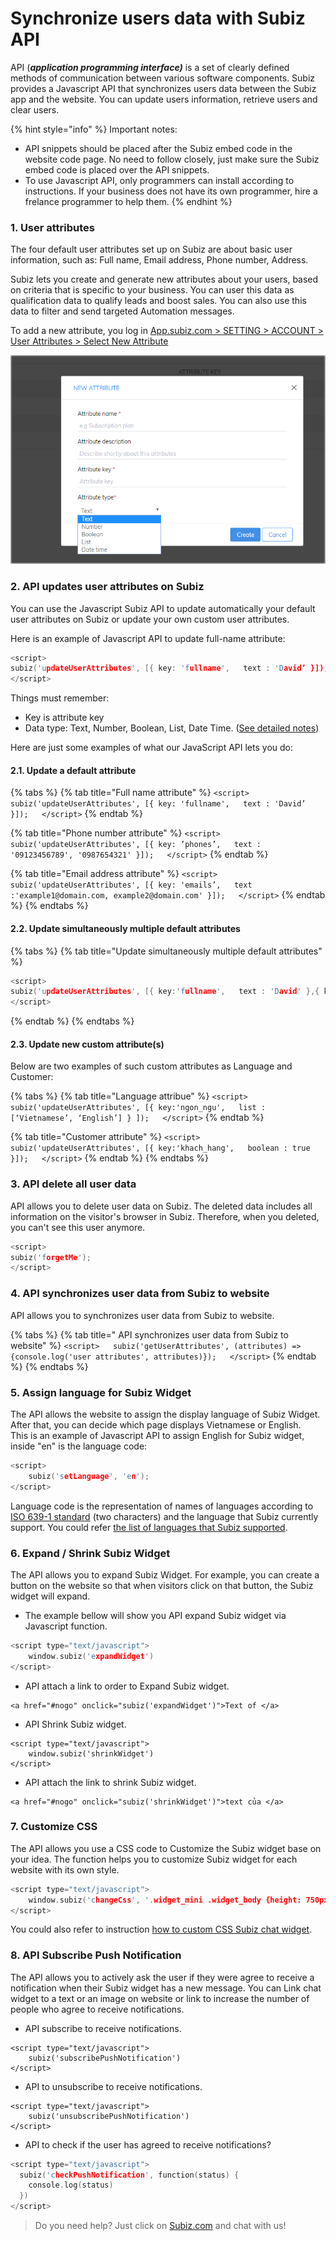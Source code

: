 # Synchronize users data with Subiz API

API \(_**application programming interface\)**_ is a set of clearly defined methods of communication between various software components. Subiz provides a Javascript API that synchronizes users data between the Subiz app and the website. You can update users information, retrieve users and clear users.

{% hint style="info" %}
Important notes:

* API snippets should be placed after the Subiz embed code in the website code page. No need to follow closely, just make sure the Subiz embed code is placed over the API snippets.
* To use Javascript API, only programmers can install according to instructions. If your business does not have its own programmer, hire a frelance programmer to help them.
{% endhint %}

### 1. User attributes

The four default user attributes set up on Subiz are about basic user information, such as: Full name, Email address, Phone number, Address.

Subiz lets you create and generate new attributes about your users, based on criteria that is specific to your business. You can user this data as qualification data to qualify leads and boost sales. You can also use this data to filter and send targeted Automation messages. 

To add a new attribute, you log in [App.subiz.com &gt; SETTING &gt; ACCOUNT &gt; User Attributes &gt; Select New Attribute](https://app.subiz.com/settings/user-attributes#)

![Create new attribute on Subiz](../../../.gitbook/assets/123.png)

### 2. API updates user attributes on Subiz

You can use the Javascript Subiz API to update automatically your default user attributes on Subiz or update your own custom user attributes.

Here is an example of Javascript API to update full-name attribute:

```c
<script>
subiz('updateUserAttributes', [{ key: 'fullname',   text : 'David’ }]);
</script>
```

Things must remember:

* Key is attribute key
* Data type: Text, Number, Boolean, List, Date Time. \([See detailed notes](https://help-en.subiz.com/optimise-the-use-of-subiz/managing-data/users-attributes)\)

 Here are just some examples of what our JavaScript API lets you do:

#### 2.1. Update a default attribute

{% tabs %}
{% tab title="Full name attribute" %}
`<script>  
subiz('updateUserAttributes', [{ key: 'fullname',   text : 'David’ }]);  
</script>`
{% endtab %}

{% tab title="Phone number attribute" %}
`<script>  
subiz('updateUserAttributes', [{ key: ’phones’,   text : '09123456789', '0987654321' }]);  
</script>`
{% endtab %}

{% tab title="Email address attribute" %}
`<script>  
subiz('updateUserAttributes', [{ key: 'emails’,   text :'example1@domain.com, example2@domain.com' }]);  
</script>`
{% endtab %}
{% endtabs %}

#### 2.2. Update simultaneously multiple default attributes

{% tabs %}
{% tab title="Update simultaneously multiple default attributes" %}
```c
<script>
subiz('updateUserAttributes', [{ key:'fullname',   text : 'David' },{ key:'phones',   text : '09123456789' } ]);
</script>
```
{% endtab %}
{% endtabs %}

#### 2.3. Update new custom attribute\(s\)

Below are two examples of such custom attributes as Language and Customer:

{% tabs %}
{% tab title="Language attribue" %}
`<script>  
subiz('updateUserAttributes', [{ key:'ngon_ngu',   list : [‘Vietnamese’, ‘English’] } ]);  
</script>`
{% endtab %}

{% tab title="Customer attribute" %}
`<script>  
subiz('updateUserAttributes', [{ key:'khach_hang',   boolean : true }]);  
</script>`
{% endtab %}
{% endtabs %}

### 3. API delete all user data

API allows you to delete user data on Subiz. The deleted data includes all information on the visitor's browser in Subiz. Therefore, when you deleted, you can't see this user anymore.

```c
<script>
subiz('forgetMe');
</script>
```

### 4. API synchronizes user data from Subiz to website

API allows you to synchronizes user data from Subiz to website. 

{% tabs %}
{% tab title=" API synchronizes user data from Subiz to website" %}
`<script>  
subiz('getUserAttributes', (attributes) => {console.log('user attributes', attributes)});  
</script>`
{% endtab %}
{% endtabs %}

### 5. Assign language for Subiz Widget

The API allows the website to assign the display language of Subiz Widget. After that, you can decide which page displays Vietnamese or English.   
This is an example of Javascript API to assign English for Subiz widget, inside "en" is the language code:

```c
<script>
    subiz('setLanguage', 'en');
</script>
```

Language code is the representation of names of languages according to [ISO 639-1 standard](https://en.wikipedia.org/wiki/ISO_639-1) \(two characters\) and the language that Subiz currently support. You could refer [the list of languages that Subiz supported](https://help-en.subiz.com/~/edit/drafts/-LVLioXxPNlgPtiVLUrl/getting-started-with-subiz/setting-up-interaction-environments/installing-subiz-on-websites/how-to-customize-language-of-chat-widget).

### 6. Expand / Shrink Subiz Widget

The API allows you to expand Subiz Widget. For example, you can create a button on the website so that when visitors click on that button, the Subiz widget will expand.

* The example bellow will show you API expand Subiz widget via Javascript function.

```c
<script type="text/javascript">
    window.subiz('expandWidget')
</script>
```

* API attach a link to order to Expand Subiz widget.

```aspnet
<a href="#nogo" onclick="subiz('expandWidget')">Text of </a>
```

* API Shrink Subiz widget.

```aspnet
<script type="text/javascript">
    window.subiz('shrinkWidget')
</script>
```

* API attach the link to shrink Subiz widget.

```aspnet
<a href="#nogo" onclick="subiz('shrinkWidget')">text của </a>
```

### 7. Customize CSS

The API allows you use a CSS code to Customize the Subiz widget base on your idea. The function helps you to customize Subiz widget for each website with its own style. 

```c
<script type="text/javascript">
    window.subiz('changeCss', '.widget_mini .widget_body {height: 750px !important; max-height: 800px !important;}')
</script>
```

You could also refer to instruction [how to custom CSS Subiz chat widget](https://help-en.subiz.com/~/edit/drafts/-LVLioXxPNlgPtiVLUrl/getting-started-with-subiz/setting-up-interaction-environments/installing-subiz-on-websites/customizing-subiz-chat-widget).

### 8. API Subscribe Push Notification

The API allows you to actively ask the user if they were agree to receive a notification when their Subiz widget has a new message. You can Link chat widget to a text or an image on website or link to increase the number of people who agree to receive notifications.

* API subscribe to receive notifications.

```aspnet
<script type="text/javascript">
    subiz('subscribePushNotification')
</script>
```

* API to unsubscribe to receive notifications.

```aspnet
<script type="text/javascript">
    subiz('unsubscribePushNotification')
</script>
```

* API to check if the user has agreed to receive notifications?

```cpp
<script type="text/javascript">
  subiz('checkPushNotification', function(status) {
    console.log(status)
  })
</script>
```

> Do you need help? Just click on [Subiz.com](https://subiz.com/en) and chat with us!

